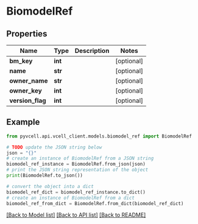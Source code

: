 # BiomodelRef

## Properties

| Name             | Type    | Description | Notes      |
| ---------------- | ------- | ----------- | ---------- |
| **bm_key**       | **int** |             | [optional] |
| **name**         | **str** |             | [optional] |
| **owner_name**   | **str** |             | [optional] |
| **owner_key**    | **int** |             | [optional] |
| **version_flag** | **int** |             | [optional] |

## Example

```python
from pyvcell.api.vcell_client.models.biomodel_ref import BiomodelRef

# TODO update the JSON string below
json = "{}"
# create an instance of BiomodelRef from a JSON string
biomodel_ref_instance = BiomodelRef.from_json(json)
# print the JSON string representation of the object
print(BiomodelRef.to_json())

# convert the object into a dict
biomodel_ref_dict = biomodel_ref_instance.to_dict()
# create an instance of BiomodelRef from a dict
biomodel_ref_from_dict = BiomodelRef.from_dict(biomodel_ref_dict)
```

[[Back to Model list]](../README.md#documentation-for-models) [[Back to API list]](../README.md#documentation-for-api-endpoints) [[Back to README]](../README.md)
